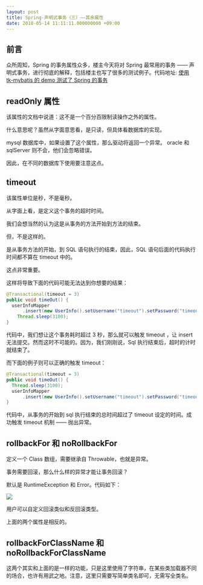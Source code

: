 ```yaml
---
layout: post
title: Spring-声明式事务（三）——其余属性
date: 2018-05-14 11:11:11.000000000 +09:00
---
```

## 前言

众所周知，Spring 的事务属性众多，楼主今天将对 Spring 最常用的事务 —— 声明式事务，进行彻底的解释，包括楼主也写了很多的测试例子。代码地址: [使用 tk-mybatis 的 demo 测试了 Spring 的事务](https://github.com/stateIs0/Transactional)

## readOnly 属性

该属性的文档中说道：这不是一个百分百限制读操作之外的属性。

什么意思呢？虽然从字面意思看，是只读，但具体看数据库的实现。

mysql 数据库中，如果设置了这个属性，那么驱动将返回一个异常。
oracle 和 sqlServer 则不会，他们会忽略错误。

因此，在不同的数据库下使用要注意这点。


## timeout 

该属性单位是秒，不是毫秒。

从字面上看，是定义这个事务的超时时间。

我们会想当然的认为这是从事务的方法开始到方法的结束。

但，不是这样的。

是从事务方法的开始，到 SQL 语句执行的结束，因此，SQL 语句后面的代码执行时间都不算在 timeout 中的。

这点非常重要。

这样将导致下面的代码可能无法达到你想要的结果：

```java
@Transactional(timeout = 3)
public void timeOut() {
  userInfoMapper
      .insert(new UserInfo().setUsername("timeout").setPassword("timeout"));
    Thread.sleep(3100);
}
```

代码中，我们想让这个事务耗时超过 3 秒，那么就可以触发 timeout ，让 insert 无法提交。然而这时不可能的。因为，我们刚刚说，Sql 执行结束后，超时的计时就结束了。

而下面的例子则可以正确的触发 timeout：

```java
@Transactional(timeout = 3)
public void timeOut() {
  Thread.sleep(3100);
  userInfoMapper
      .insert(new UserInfo().setUsername("timeout").setPassword("timeout"));
}
```

代码中，从事务的开始到 sql 执行结束的总时间超过了 timeout 设定的时间。成功触发 timeout 机制 —— 抛出异常。


## rollbackFor 和 noRollbackFor

定义一个 Class 数组，需要继承自 Throwable，也就是异常。

事务需要回滚，那么什么样的异常才能让事务回滚？

默认是 RuntimeException 和 Error。代码如下：

![](https://upload-images.jianshu.io/upload_images/4236553-d18c935b9ff79df2.png?imageMogr2/auto-orient/strip%7CimageView2/2/w/1240)

用户可以自定义回滚类似和反回滚类型。

上面的两个属性是相反的。

## rollbackForClassName 和 noRollbackForClassName

这两个其实和上面的是一样的功能，只是这里使用了字符串，在某些类加载器不同的场合，也许有用武之地。注意，这里只需要写简单类名即可，无需写全类名。
